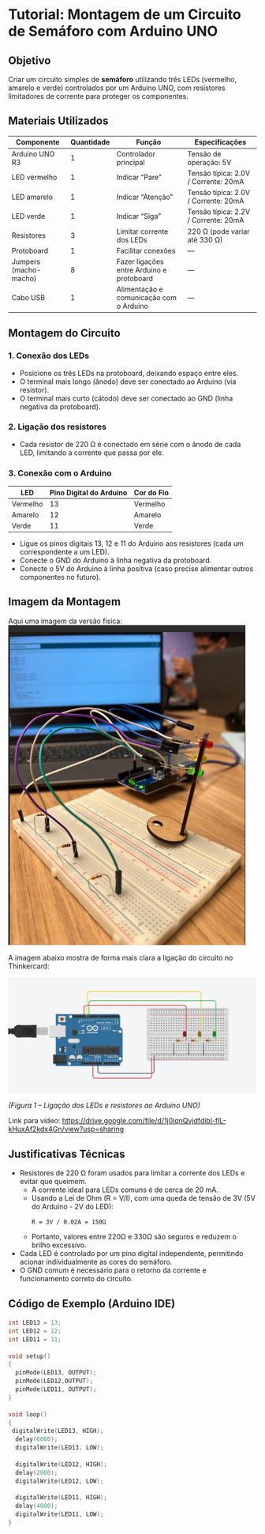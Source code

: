 # Tutorial: Montagem de um Circuito de Semáforo com Arduino UNO

## Objetivo
Criar um circuito simples de **semáforo** utilizando três LEDs (vermelho, amarelo e verde) controlados por um Arduino UNO, com resistores limitadores de corrente para proteger os componentes.



## Materiais Utilizados

| **Componente**     | **Quantidade** | **Função** | **Especificações** |
|--------------------|----------------|-------------|--------------------|
| Arduino UNO R3     | 1              | Controlador principal | Tensão de operação: 5V |
| LED vermelho        | 1              | Indicar “Pare” | Tensão típica: 2.0V / Corrente: 20mA |
| LED amarelo         | 1              | Indicar “Atenção” | Tensão típica: 2.0V / Corrente: 20mA |
| LED verde           | 1              | Indicar “Siga” | Tensão típica: 2.2V / Corrente: 20mA |
| Resistores          | 3              | Limitar corrente dos LEDs | 220 Ω (pode variar até 330 Ω) |
| Protoboard          | 1              | Facilitar conexões | — |
| Jumpers (macho-macho) | 8          | Fazer ligações entre Arduino e protoboard | — |
| Cabo USB            | 1              | Alimentação e comunicação com o Arduino | — |



## Montagem do Circuito

### 1. Conexão dos LEDs
- Posicione os três LEDs na protoboard, deixando espaço entre eles.  
- O terminal mais longo (ânodo) deve ser conectado ao Arduino (via resistor).  
- O terminal mais curto (cátodo) deve ser conectado ao GND (linha negativa da protoboard).

### 2. Ligação dos resistores
- Cada resistor de 220 Ω é conectado em série com o ânodo de cada LED, limitando a corrente que passa por ele.

### 3. Conexão com o Arduino
| **LED** | **Pino Digital do Arduino** | **Cor do Fio** |
|----------|-----------------------------|----------------|
| Vermelho | 13| Vermelho |
| Amarelo  | 12 | Amarelo | 
| Verde    | 11 | Verde | 


- Ligue os pinos digitais 13, 12 e 11 do Arduino aos resistores (cada um correspondente a um LED).  
- Conecte o GND do Arduino à linha negativa da protoboard.  
- Conecte o 5V do Arduino à linha positiva (caso precise alimentar outros componentes no futuro).



## Imagem da Montagem
Aqui uma imagem da versão física: 
![Montagem do circuito](fisico.png)

A imagem abaixo mostra de forma mais clara a ligação do circuito no Thinkercard:

![Montagem do circuito](sinal.png)

*(Figura 1 – Ligação dos LEDs e resistores ao Arduino UNO)*

Link para vídeo: https://drive.google.com/file/d/1j0iqnQvjdfdibl-fIL-kHuxAf2kdx4Gn/view?usp=sharing 

## Justificativas Técnicas

- Resistores de 220 Ω foram usados para limitar a corrente dos LEDs e evitar que queimem.  
  - A corrente ideal para LEDs comuns é de cerca de 20 mA.  
  - Usando a Lei de Ohm (R = V/I), com uma queda de tensão de 3V (5V do Arduino - 2V do LED):  
    ```
    R = 3V / 0.02A = 150Ω
    ```
  - Portanto, valores entre 220Ω e 330Ω são seguros e reduzem o brilho excessivo.
- Cada LED é controlado por um pino digital independente, permitindo acionar individualmente as cores do semáforo.
- O GND comum é necessário para o retorno da corrente e funcionamento correto do circuito.


## Código de Exemplo (Arduino IDE)

```cpp
int LED13 = 13;
int LED12 = 12;
int LED11 = 11;
  
void setup()
{
  pinMode(LED13, OUTPUT);
  pinMode(LED12,OUTPUT);
  pinMode(LED11, OUTPUT);
}

void loop()
{
 digitalWrite(LED13, HIGH);
  delay(6000);
  digitalWrite(LED13, LOW);

  digitalWrite(LED12, HIGH);
  delay(2000);
  digitalWrite(LED12, LOW);

  digitalWrite(LED11, HIGH);
  delay(4000);
  digitalWrite(LED11, LOW);
}

